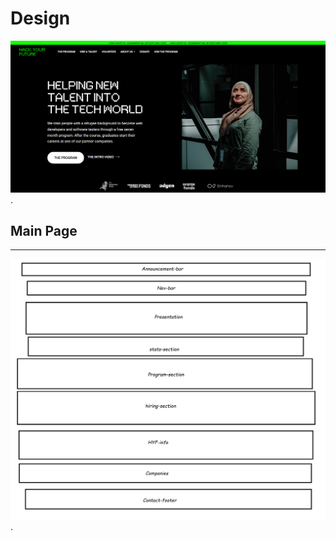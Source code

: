 # Design

![Hyf](./HYF.png "Text to show on mouseover").

## Main Page

---

![Hyf](./design1.png "design").
